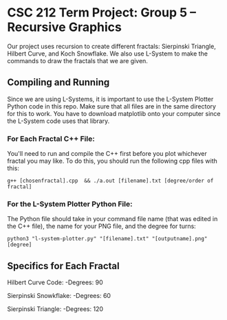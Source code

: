# CSC 212 Term Project: Group 5 – Recursive Graphics
Our project uses recursion to create different fractals: Sierpinski Triangle, Hilbert Curve, and Koch Snowflake. We also use L-System to make the commands to draw the fractals that we are given.

## Compiling and Running
Since we are using L-Systems, it is important to use the L-System Plotter Python code in this repo. 
Make sure that all files are in the same directory for this to work.
You have to download matplotlib onto your computer since the L-System code uses that library.

### For Each Fractal C++ File:

You'll need to run and compile the C++ first before you plot whichever fractal you may like. 
To do this, you should run the following cpp files with this:

``g++ [chosenfractal].cpp  && ./a.out [filename].txt [degree/order of fractal]``

### For the L-System Plotter Python File:

The Python file should take in your command file name (that was edited in the C++ file), the name for your PNG file, and the degree for turns:

``python3 "l-system-plotter.py" "[filename].txt" "[outputname].png" [degree]``

## Specifics for Each Fractal
Hilbert Curve Code:
-Degrees: 90

Sierpinski Snowkflake:
-Degrees: 60

Sierpinski Triangle:
-Degrees: 120
